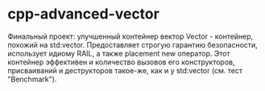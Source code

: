 # cpp-advanced-vector
Финальный проект: улучшенный контейнер вектор
Vector - контейнер, похожий на std:vector. Предоставляет строгую гарантию безопасности, использует идиому RAIL, а также placement new оператор. Этот контейнер эффективен и количество вызовов его конструкторов, присваиваний и деструкторов такое-жe, как и у std:vector (см. тест "Benchmark").

